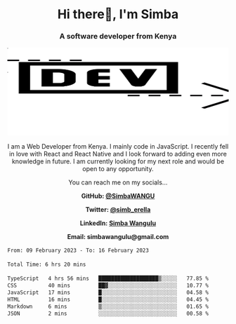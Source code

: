 
<h1 align="center"> Hi there👋, I'm Simba</h1>
<h3 align="center">A software developer from Kenya</h3>

<img src="/arrow-svgrepo-com.svg" margin="auto" width="100%" height="200px">


<p align="center">I am a Web Developer from Kenya. I mainly code in JavaScript. I recently fell in love with React and React Native and I look forward to adding even more knowledge in future. I am currently looking for my next role and would be open to any opportunity.</p>

<p align="center">You can reach me on my socials... </p>

<div align="center">

__<p>  GitHub: [@SimbaWANGU](https://github.com/SimbaWANGU)__  </p>
__<p> Twitter: [@simb_erella](https://twitter.com/simb_erella)__ </p>
__<p> LinkedIn: [Simba Wangulu](https://www.linkedin.com/in/simba-wangulu/)__ </p>
__<p> Email: simbawangulu@gmail.com__ </p>

</div>

<!--START_SECTION:waka-->

```text
From: 09 February 2023 - To: 16 February 2023

Total Time: 6 hrs 20 mins

TypeScript   4 hrs 56 mins   ███████████████████▒░░░░░   77.85 %
CSS          40 mins         ██▓░░░░░░░░░░░░░░░░░░░░░░   10.77 %
JavaScript   17 mins         █░░░░░░░░░░░░░░░░░░░░░░░░   04.58 %
HTML         16 mins         █░░░░░░░░░░░░░░░░░░░░░░░░   04.45 %
Markdown     6 mins          ▒░░░░░░░░░░░░░░░░░░░░░░░░   01.65 %
JSON         2 mins          ░░░░░░░░░░░░░░░░░░░░░░░░░   00.58 %
```

<!--END_SECTION:waka-->
